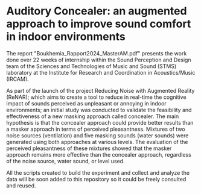 # Auditory Concealer: an augmented approach to improve sound comfort in indoor environments

The report "Boukhemia_Rapport2024_MasterAM.pdf" presents the work done over 22 weeks of internship within the Sound Perception and Design team of the Sciences and Technologies of Music and Sound (STMS) laboratory at the Institute for Research and Coordination in Acoustics/Music (IRCAM). 

As part of the launch of the project Reducing Noise with Augmented Reality (ReNAR); which aims to create a tool to reduce in real-time the cognitive impact of sounds perceived as unpleasant or annoying in indoor environments; an initial study was conducted to validate the feasibility and effectiveness of a new masking approach called concealer. The main hypothesis is that the concealer approach could provide better results than a masker approach in terms of perceived pleasantness. Mixtures of two noise sources (ventilation) and five masking sounds (water sounds) were generated using both approaches at various levels. The evaluation of the perceived pleasantness of these mixtures showed that the masker approach remains more effective than the concealer approach, regardless of the noise source, water sound, or level used.

All the scripts created to build the experiment and collect and analyze the data will be soon added to this repository so it could be freely consulted and reused. 
